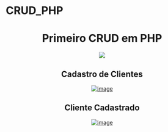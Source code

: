 # CRUD_PHP

<div class="img_php" align="center">
<p>
<h1>Primeiro CRUD em PHP</h1>
<img src="https://becode.com.br/wp-content/uploads/2017/09/php-post-1.png" >
</p>
</div>

<div class="cadastro" align="center">
<p>
<h2>Cadastro de Clientes</h2>
<a href="https://ibb.co/yVP90vb"><img src="https://i.ibb.co/JCt1n6M/image.png" alt="image" border="0"></a>
</p>
</div>

<div class="cadastrado" align="center">
    <p>
    <h2>Cliente Cadastrado</h2>
    <a href="https://ibb.co/MpGKP9Y"><img src="https://i.ibb.co/NpmfW78/image.png" alt="image" border="0"></a>
    </p>
</div>
